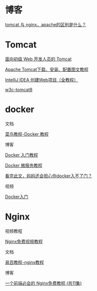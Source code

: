 # 博客

[tomcat 与 nginx，apache的区别是什么？](https://www.zhihu.com/question/32212996/answer/87524617)

# Tomcat

[面向初级 Web 开发人员的 Tomcat](https://www.ibm.com/developerworks/cn/education/java/j-tomcat/j-tomcat.html)

[Apache Tomcat下载、安装、配置图文教程](https://blog.csdn.net/yangxingpa/article/details/58174598)

[IntelliJ IDEA 创建Web项目（全教程）](https://www.jianshu.com/p/455c7c11dfb2)

[w3c-tomcat8](https://www.w3cschool.cn/tomcat/)

# docker

文档

[菜鸟教程-Docker 教程](https://www.runoob.com/docker/docker-tutorial.html)

博客

[Docker 入门教程](http://www.ruanyifeng.com/blog/2018/02/docker-tutorial.html)

[Docker 微服务教程](http://www.ruanyifeng.com/blog/2018/02/docker-wordpress-tutorial.html)

[看完此文，妈妈还会担心你docker入不了门？](http://www.17coding.info/article/24?hmsr=toutiao.io&utm_medium=toutiao.io&utm_source=toutiao.io)

视频

[Docker入门](https://www.imooc.com/learn/867)

# Nginx

视频教程

[Nginx免费视频教程](https://www.bilibili.com/video/av35986548)  

文档

[易百教程-nginx教程](https://www.yiibai.com/nginx/nginx-feature.html)

博客

[一个前端必会的 Nginx免费教程 (共11集)](http://jspang.com/posts/2018/10/05/nginx.html)